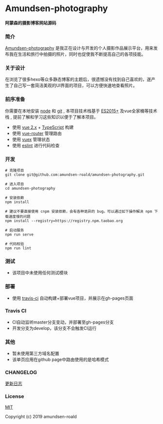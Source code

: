 # Amundsen-photography

#### 阿蒙森的摄影博客网站源码

### 简介

<!-- [Amundsen-photography](https://github.com/amundsen-roald/amundsen-photography)是由个人维护、极简、摄影类型的博客网站，本项目使用容易上手的vue前端框架搭建。 -->

[Amundsen-photography](https://github.com/amundsen-roald/amundsen-photography) 是我正在设计与开发的个人摄影作品展示平台，用来发布我在生活和旅行中拍摄的照片，同时也促使我不断提高自己的各项技能。

### 关于设计
在浏览了很多hexo等众多静态博客的主题后，很遗憾没有找到自己喜欢的，遂产生了自己写一套简洁美观的UI界面的项目，可以方便快速地查看照片。

### 前序准备
你需要在本地安装 [node](https://nodejs.org/en/) 和 [git](https://git-scm.com/) , 本项目技术栈基于 [ES2015+](http://es6.ruanyifeng.com/) 及vue全家桶等技术栈 , 提前了解和学习这些知识以便于了解本项目。

- 使用 [vue 2.x](https://cn.vuejs.org/index.html) + [TypeScript](https://www.typescriptlang.org/) 构建
- 使用 [vue-router](https://router.vuejs.org/zh/) 管理路由
- 使用 [vuex](https://vuex.vuejs.org/zh/) 管理状态
- 使用 [eslint](https://eslint.org/) 进行代码检查

### 开发
```
# 克隆项目
git clone git@github.com:amundsen-roald/amundsen-photography.git

# 进入项目
cd amundsen-photography

# 安装依赖
npm install

# 建议不要直接使用 cnpm 安装依赖，会有各种诡异的 bug。可以通过如下操作解决 npm 下载速度慢的问题
npm install --registry=https://registry.npm.taobao.org

# 启动服务
npm run serve

# 代码校验
npm run lint

```

### 测试
- 该项目中未使用任何测试模块

### 部署
- 使用 [travis-ci](https://travis-ci.org/) 自动构建+部署vue项目，并展示在gh-pages页面

### Travis CI
- CI自动监听master分支变动，并部署至gh-pages分支
- 开发分支为develop，该分支不会触发CI运行

### 其他 
- 暂未使用第三方域名配置
- 该单页应用在github page中路由使用的是哈希模式

### CHANGELOG
[更新日志](./CHANGELOG.md)

### License
[MIT](https://github.com/amundsen-roald/amundsen-photography/blob/master/LICENSE)

Copyright (c) 2019 amundsen-roald
